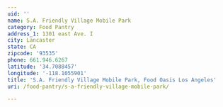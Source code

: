 ```yaml
---
uid: ''
name: S.A. Friendly Village Mobile Park
category: Food Pantry
address_1: 1301 east Ave. I
city: Lancaster
state: CA
zipcode: '93535'
phone: 661.946.6267
latitude: '34.7088457'
longitude: '-118.1055901'
title: 'S.A. Friendly Village Mobile Park, Food Oasis Los Angeles'
uri: /food-pantry/s-a-friendly-village-mobile-park/

---
```

